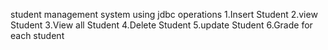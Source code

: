 student management system using jdbc 
operations
1.Insert Student
2.view Student
3.View all Student
4.Delete Student
5.update Student
6.Grade for each student
